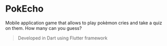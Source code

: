 # PokEcho
Mobile application game that allows to play pokèmon cries and take a quiz on them. How many can you guess?

> Developed in Dart using Flutter framework
